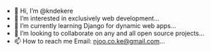 - 👋 Hi, I’m @kndekere
- 👀 I’m interested in exclusively web development...
- 🌱 I’m currently learning Django for dynamic web apps...
- 💞️ I’m looking to collaborate on any and all open source projects...
- 📫 How to reach me Email: njoo.co.ke@gmail.com...

<!---
kndekere/kndekere is a ✨ special ✨ repository because its `README.md` (this file) appears on your GitHub profile.
You can click the Preview link to take a look at your changes.
--->
